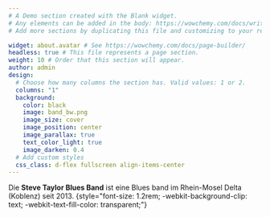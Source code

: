 ```yaml
---
# A Demo section created with the Blank widget.
# Any elements can be added in the body: https://wowchemy.com/docs/writing-markdown-latex/
# Add more sections by duplicating this file and customizing to your requirements.

widget: about.avatar # See https://wowchemy.com/docs/page-builder/
headless: true # This file represents a page section.
weight: 10 # Order that this section will appear.
author: admin
design:
  # Choose how many columns the section has. Valid values: 1 or 2.
  columns: "1"
  background:
    color: black
    image: band_bw.png
    image_size: cover
    image_position: center
    image_parallax: true
    text_color_light: true
    image_darken: 0.4
  # Add custom styles
  css_class: d-flex fullscreen align-items-center
---
```


Die **Steve Taylor Blues Band** ist eine Blues band im Rhein-Mosel Delta (Koblenz) seit 2013.
{style="font-size: 1.2rem; -webkit-background-clip: text; -webkit-text-fill-color: transparent;"}
